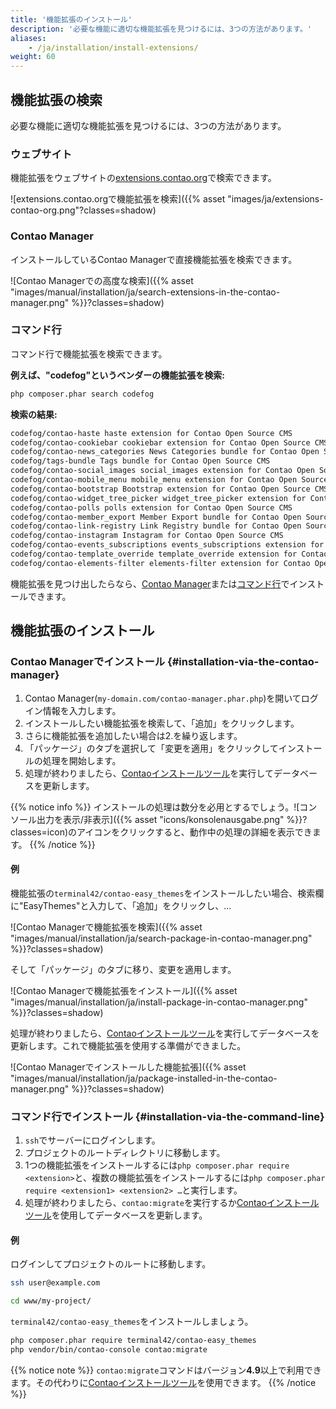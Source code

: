 ```yaml
---
title: '機能拡張のインストール'
description: '必要な機能に適切な機能拡張を見つけるには、3つの方法があります。'
aliases:
    - /ja/installation/install-extensions/
weight: 60
---
```


## 機能拡張の検索

必要な機能に適切な機能拡張を見つけるには、3つの方法があります。

### ウェブサイト

機能拡張をウェブサイトの[extensions.contao.org](https://extensions.contao.org/)で検索できます。

![extensions.contao.orgで機能拡張を検索]({{% asset "images/ja/extensions-contao-org.png"?classes=shadow)

### Contao Manager

インストールしているContao Managerで直接機能拡張を検索できます。

![Contao Managerでの高度な検索]({{% asset "images/manual/installation/ja/search-extensions-in-the-contao-manager.png" %}}?classes=shadow)

### コマンド行

コマンド行で機能拡張を検索できます。

**例えば、"codefog"というベンダーの機能拡張を検索:**

```bash
php composer.phar search codefog
```

**検索の結果:**

```bash
codefog/contao-haste haste extension for Contao Open Source CMS
codefog/contao-cookiebar cookiebar extension for Contao Open Source CMS
codefog/contao-news_categories News Categories bundle for Contao Open Source CMS
codefog/tags-bundle Tags bundle for Contao Open Source CMS
codefog/contao-social_images social_images extension for Contao Open Source CMS
codefog/contao-mobile_menu mobile_menu extension for Contao Open Source CMS
codefog/contao-bootstrap Bootstrap extension for Contao Open Source CMS
codefog/contao-widget_tree_picker widget_tree_picker extension for Contao Open Source CMS
codefog/contao-polls polls extension for Contao Open Source CMS
codefog/contao-member_export Member Export bundle for Contao Open Source CMS
codefog/contao-link-registry Link Registry bundle for Contao Open Source CMS
codefog/contao-instagram Instagram for Contao Open Source CMS
codefog/contao-events_subscriptions events_subscriptions extension for Contao Open Source CMS
codefog/contao-template_override template_override extension for Contao Open Source CMS
codefog/contao-elements-filter elements-filter extension for Contao Open Source CMS
```

機能拡張を見つけ出したらなら、[Contao Manager](#installation-via-the-contao-manager)または[コマンド行](#installation-via-the-command-line)でインストールできます。

## 機能拡張のインストール

### Contao Managerでインストール {#installation-via-the-contao-manager}

1. Contao Manager(`my-domain.com/contao-manager.phar.php`)を開いてログイン情報を入力します。
2. インストールしたい機能拡張を検索して、「追加」をクリックします。
3. さらに機能拡張を追加したい場合は2.を繰り返します。
4. 「パッケージ」のタブを選択して「変更を適用」をクリックしてインストールの処理を開始します。
5. 処理が終わりましたら、[Contaoインストールツール](../contao-installtool/)を実行してデータベースを更新します。

{{% notice info %}}
インストールの処理は数分を必用とするでしょう。![コンソール出力を表示/非表示]({{% asset "icons/konsolenausgabe.png" %}}?classes=icon)のアイコンをクリックすると、動作中の処理の詳細を表示できます。
{{% /notice %}}

#### 例

機能拡張の`terminal42/contao-easy_themes`をインストールしたい場合、検索欄に"EasyThemes"と入力して、「追加」をクリックし、...

![Contao Managerで機能拡張を検索]({{% asset "images/manual/installation/ja/search-package-in-contao-manager.png" %}}?classes=shadow)

そして「パッケージ」のタブに移り、変更を適用します。

![Contao Managerで機能拡張をインストール]({{% asset "images/manual/installation/ja/install-package-in-contao-manager.png" %}}?classes=shadow)

処理が終わりましたら、[Contaoインストールツール](../contao-installtool/)を実行してデータベースを更新します。これで機能拡張を使用する準備ができました。

![Contao Managerでインストールした機能拡張]({{% asset "images/manual/installation/ja/package-installed-in-the-contao-manager.png" %}}?classes=shadow)

### コマンド行でインストール {#installation-via-the-command-line}

1. `ssh`でサーバーにログインします。
2. プロジェクトのルートディレクトリに移動します。
3. 1つの機能拡張をインストールするには`php composer.phar require <extension>`と、複数の機能拡張をインストールするには`php composer.phar require <extension1> <extension2> …`と実行します。
4. 処理が終わりましたら、`contao:migrate`を実行するか[Contaoインストールツール](../contao-installtool/)を使用してデータベースを更新します。

#### 例
ログインしてプロジェクトのルートに移動します。

```bash
ssh user@example.com
```

```bash
cd www/my-project/
```

`terminal42/contao-easy_themes`をインストールしましょう。

```bash
php composer.phar require terminal42/contao-easy_themes
php vendor/bin/contao-console contao:migrate
```

{{% notice note %}}
`contao:migrate`コマンドはバージョン**4.9**以上で利用できます。その代わりに[Contaoインストールツール](../contao-installtool/)を使用できます。
{{% /notice %}}
